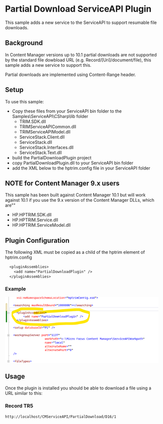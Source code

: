 # Partial Download ServiceAPI Plugin
This sample adds a new service to the ServiceAPI to support resumable file downloads.

## Background
In Content Manager versions up to 10.1 partial downloads are not supported by the standard file dowbload URL (e.g. Record/[Uri]/document/file), this sample adds a new service to support this.

Partial downloads are implemented using Content-Range header.

## Setup
To use this sample:
 - Copy these files from your ServiceAPI bin folder to the Samples\ServiceAPI\CSharp\lib folder
    - TRIM.SDK.dll
	- TRIMServiceAPICommon.dll
	- TRIMServiceAPIModel.dll
	- ServiceStack.Client.dll
	- ServiceStack.dll
	- ServiceStack.Interfaces.dll
	- ServiceStack.Text.dll
 - build the PartialDownloadPlugin project
 - copy PartialDownloadPlugin.dll to your ServiceAPI bin folder
 - add the XML below to the hptrim.config file in your ServiceAPI folder

## NOTE for Content Manager 9.x users
This sample has been built against Content Manager 10.1 but will work against 10.1 if you use the 9.x version of the Content Manager DLLs, which are""
 - HP.HPTRIM.SDK.dll
 - HP.HPTRIM.Service.dll
 - HP.HPTRIM.ServiceModel.dll

 
## Plugin Configuration
The following XML must be copied as a child of the hptrim element of hptrim.config

```
  <pluginAssemblies>
    <add name="PartialDownloadPlugin" />
  </pluginAssemblies>
```  

### Example

![Example Config](plugin_config.PNG)


## Usage
Once the plugin is installed you should be able to download a file using a URL similar to this:

### Record TR5
```
http://localhost/CMServiceAPI/PartialDownload/D16/1
```
